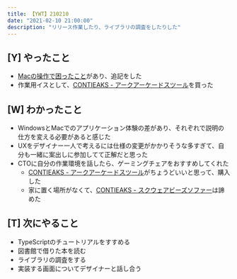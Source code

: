 ```yaml
---
title: 【YWT】210210
date: "2021-02-10 21:00:00"
description: "リリース作業したり、ライブラリの調査をしたりした"
---
```


## [Y] やったこと

- [Macの操作で困ったこと](https://gist.github.com/LeeDDHH/a3298867ecd5c50b9ddf36f3fe76a78a)があり、追記をした
- 作業用イスとして、[CONTIEAKS - アークアーケードスツール](https://www.sekikagu.co.jp/contieaks/product/arc.html)を買った

## [W] わかったこと

- WindowsとMacでのアプリケーション体験の差があり、それぞれで説明の仕方を変える必要があると感じた
- UXをデザイナー一人で考えるには仕様の変更がかかりそうな多すぎて、自分も一緒に案出しに参加してて正解だと思った
- CTOに自分の作業環境を話したら、ゲーミングチェアをおすすめしてくれた
  - [CONTIEAKS - アークアーケードスツール](https://www.sekikagu.co.jp/contieaks/product/arc.html)がちょうどいいと思って、購入した
  - 家に置く場所がなくて、[CONTIEAKS - スクウェアビーズソファー](https://www.sekikagu.co.jp/contieaks/product/square.html)は諦めた

## [T] 次にやること

- TypeScriptのチュートリアルをすすめる
- 図書館で借りた本を読む
- ライブラリの調査をする
- 実装する画面についてデザイナーと話し合う
